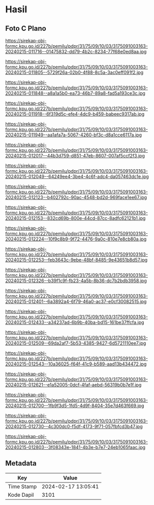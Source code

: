 # Hasil

## Foto C Plano

https://sirekap-obj-formc.kpu.go.id/227b/pemilu/pdpr/31/75/09/10/03/3175091003163-20240215-011716--01475832-dd79-4b2c-8234-77f68e0ed8aa.jpg

https://sirekap-obj-formc.kpu.go.id/227b/pemilu/pdpr/31/75/09/10/03/3175091003163-20240215-011805--5729f26a-02b0-4f88-8c5a-3ac0eff091f2.jpg

https://sirekap-obj-formc.kpu.go.id/227b/pemilu/pdpr/31/75/09/10/03/3175091003163-20240215-011848--a8a1a5b0-ea73-46b7-89a8-fad5a193ce3c.jpg

https://sirekap-obj-formc.kpu.go.id/227b/pemilu/pdpr/31/75/09/10/03/3175091003163-20240215-011918--6f319d5c-efe4-4dc9-b459-babeec9317ab.jpg

https://sirekap-obj-formc.kpu.go.id/227b/pemilu/pdpr/31/75/09/10/03/3175091003163-20240215-011949--aa1afa7a-5067-4260-bf3c-d8a1cce6117a.jpg

https://sirekap-obj-formc.kpu.go.id/227b/pemilu/pdpr/31/75/09/10/03/3175091003163-20240215-012017--44b3d759-d851-47eb-8607-007af5ccf2f3.jpg

https://sirekap-obj-formc.kpu.go.id/227b/pemilu/pdpr/31/75/09/10/03/3175091003163-20240215-012049--64249ee4-3be4-4c6f-adc4-da057463dc1e.jpg

https://sirekap-obj-formc.kpu.go.id/227b/pemilu/pdpr/31/75/09/10/03/3175091003163-20240215-012123--b402792c-90ac-4548-bd2d-969face1ee67.jpg

https://sirekap-obj-formc.kpu.go.id/227b/pemilu/pdpr/31/75/09/10/03/3175091003163-20240215-012153--832cd69b-800e-44cd-87cc-8adfc62121b1.jpg

https://sirekap-obj-formc.kpu.go.id/227b/pemilu/pdpr/31/75/09/10/03/3175091003163-20240215-012224--10f9c8b9-9f72-4476-9a0c-810e7e8cb80a.jpg

https://sirekap-obj-formc.kpu.go.id/227b/pemilu/pdpr/31/75/09/10/03/3175091003163-20240215-012253--feb3643c-9ebe-48bf-8485-9e43651b8d57.jpg

https://sirekap-obj-formc.kpu.go.id/227b/pemilu/pdpr/31/75/09/10/03/3175091003163-20240215-012326--b39f1c9f-fb23-4a5b-8b36-dc7b2bdb3958.jpg

https://sirekap-obj-formc.kpu.go.id/227b/pemilu/pdpr/31/75/09/10/03/3175091003163-20240215-012401--6a3892a4-6f79-46a0-ac37-e0cf30082515.jpg

https://sirekap-obj-formc.kpu.go.id/227b/pemilu/pdpr/31/75/09/10/03/3175091003163-20240215-012433--a34237ad-6b9b-40ba-bd15-161be37ffcfa.jpg

https://sirekap-obj-formc.kpu.go.id/227b/pemilu/pdpr/31/75/09/10/03/3175091003163-20240215-012509--69da2af7-5b53-4385-9427-6d5721110ee7.jpg

https://sirekap-obj-formc.kpu.go.id/227b/pemilu/pdpr/31/75/09/10/03/3175091003163-20240215-012543--10a36025-f64f-41c9-b589-aad13b434472.jpg

https://sirekap-obj-formc.kpu.go.id/227b/pemilu/pdpr/31/75/09/10/03/3175091003163-20240215-012621--e1a52005-0dcf-4faf-aebd-56319b0b7e1f.jpg

https://sirekap-obj-formc.kpu.go.id/227b/pemilu/pdpr/31/75/09/10/03/3175091003163-20240215-012700--1fb9f3d5-1fd5-4d9f-8404-35e7d463f669.jpg

https://sirekap-obj-formc.kpu.go.id/227b/pemilu/pdpr/31/75/09/10/03/3175091003163-20240215-012730--4c300dc0-f5df-4173-9f71-057fbfcd3b47.jpg

https://sirekap-obj-formc.kpu.go.id/227b/pemilu/pdpr/31/75/09/10/03/3175091003163-20240215-012803--3f08343e-1841-4b3e-b7e7-24eb1065faac.jpg


## Metadata

| Key        | Value               |
| ---------- | ------------------- |
| Time Stamp | 2024-02-17 13:05:41 |
| Kode Dapil | 3101                |



